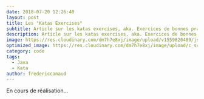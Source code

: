 ```yaml
---
date: 2018-07-20 12:26:40
layout: post
title: Les "Katas Exercises"
subtitle: Article sur les katas exercises, aka. Exercices de bonnes pratiques à la programmation
description: Article sur les katas exercises, aka. Exercices de bonnes pratiques à la programmation
image: https://res.cloudinary.com/dm7h7e8xj/image/upload/v1559820489/js-code_n83m7a.jpg
optimized_image: https://res.cloudinary.com/dm7h7e8xj/image/upload/c_scale,w_380/v1559820489/js-code_n83m7a.jpg
category: code
tags:
  - Java
  - Kata
author: fredericcanaud
---
```


En cours de réalisation...
